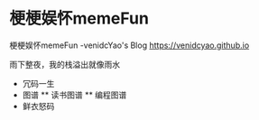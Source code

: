 # 梗梗娱怀memeFun
梗梗娱怀memeFun -venidcYao's Blog
https://venidcyao.github.io

雨下整夜，我的栈溢出就像雨水

* 冗码一生
* 图谱
** 读书图谱
** 编程图谱
* 鲜衣怒码
